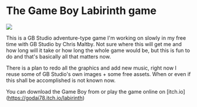 # The Game Boy Labirinth game

![](https://user-images.githubusercontent.com/68123541/147323072-3c7eb492-b2ca-41b4-b062-463aa6e5bc28.jpg)

This is a GB Studio adventure-type game I'm working on slowly in my free time with GB Studio by Chris Maltby. Not sure where this will get me and how long will it take or how long the whole game would be, but this is fun to do and that's basically all that matters now.

There is a plan to redo all the graphics and add new music, right now I reuse some of GB Studio's own images + some free assets. When or even if this shall be accomplished is not known now.

You can download the Game Boy from or play the game online on \[itch.io\](https://godai78.itch.io/labirinth)
